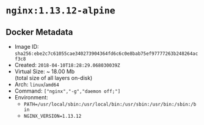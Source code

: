 # `nginx:1.13.12-alpine`

## Docker Metadata

- Image ID: `sha256:ebe2c7c61055cae340273904364fd6c6c0e8bab75ef97777263b248264acf3c8`
- Created: `2018-04-10T18:28:29.068030039Z`
- Virtual Size: ~ 18.00 Mb  
  (total size of all layers on-disk)
- Arch: `linux`/`amd64`
- Command: `["nginx","-g","daemon off;"]`
- Environment:
  - `PATH=/usr/local/sbin:/usr/local/bin:/usr/sbin:/usr/bin:/sbin:/bin`
  - `NGINX_VERSION=1.13.12`
